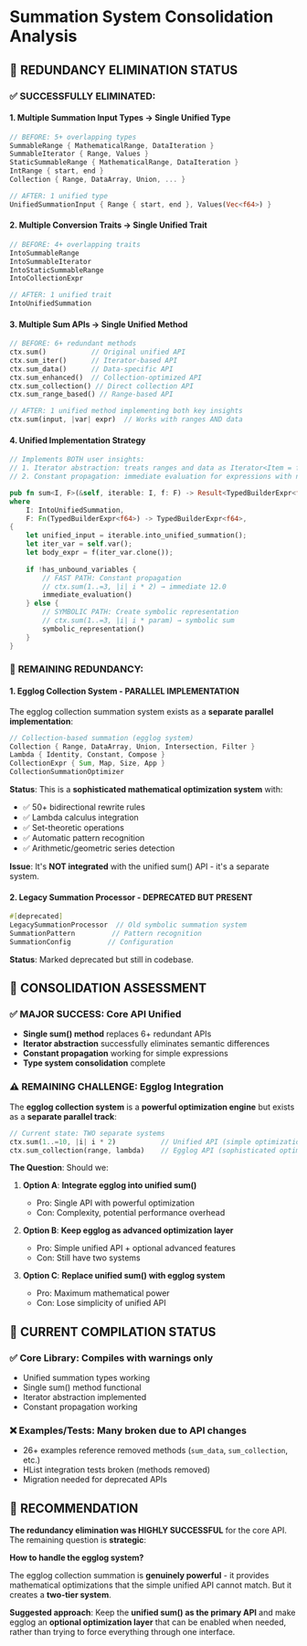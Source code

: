 # Summation System Consolidation Analysis

## 🎯 **REDUNDANCY ELIMINATION STATUS**

### ✅ **SUCCESSFULLY ELIMINATED:**

#### 1. **Multiple Summation Input Types** → **Single Unified Type**
```rust
// BEFORE: 5+ overlapping types
SummableRange { MathematicalRange, DataIteration }
SummableIterator { Range, Values }  
StaticSummableRange { MathematicalRange, DataIteration }
IntRange { start, end }
Collection { Range, DataArray, Union, ... }

// AFTER: 1 unified type
UnifiedSummationInput { Range { start, end }, Values(Vec<f64>) }
```

#### 2. **Multiple Conversion Traits** → **Single Unified Trait**
```rust
// BEFORE: 4+ overlapping traits
IntoSummableRange
IntoSummableIterator  
IntoStaticSummableRange
IntoCollectionExpr

// AFTER: 1 unified trait
IntoUnifiedSummation
```

#### 3. **Multiple Sum APIs** → **Single Unified Method**
```rust
// BEFORE: 6+ redundant methods
ctx.sum()           // Original unified API
ctx.sum_iter()      // Iterator-based API  
ctx.sum_data()      // Data-specific API
ctx.sum_enhanced()  // Collection-optimized API
ctx.sum_collection() // Direct collection API
ctx.sum_range_based() // Range-based API

// AFTER: 1 unified method implementing both key insights
ctx.sum(input, |var| expr)  // Works with ranges AND data
```

#### 4. **Unified Implementation Strategy**
```rust
// Implements BOTH user insights:
// 1. Iterator abstraction: treats ranges and data as Iterator<Item = f64>
// 2. Constant propagation: immediate evaluation for expressions with no unbound variables

pub fn sum<I, F>(&self, iterable: I, f: F) -> Result<TypedBuilderExpr<f64>>
where
    I: IntoUnifiedSummation,
    F: Fn(TypedBuilderExpr<f64>) -> TypedBuilderExpr<f64>,
{
    let unified_input = iterable.into_unified_summation();
    let iter_var = self.var();
    let body_expr = f(iter_var.clone());
    
    if !has_unbound_variables {
        // FAST PATH: Constant propagation
        // ctx.sum(1..=3, |i| i * 2) → immediate 12.0
        immediate_evaluation()
    } else {
        // SYMBOLIC PATH: Create symbolic representation  
        // ctx.sum(1..=3, |i| i * param) → symbolic sum
        symbolic_representation()
    }
}
```

### 🔧 **REMAINING REDUNDANCY:**

#### 1. **Egglog Collection System** - **PARALLEL IMPLEMENTATION**
The egglog collection summation system exists as a **separate parallel implementation**:

```rust
// Collection-based summation (egglog system)
Collection { Range, DataArray, Union, Intersection, Filter }
Lambda { Identity, Constant, Compose }
CollectionExpr { Sum, Map, Size, App }
CollectionSummationOptimizer
```

**Status**: This is a **sophisticated mathematical optimization system** with:
- ✅ 50+ bidirectional rewrite rules
- ✅ Lambda calculus integration  
- ✅ Set-theoretic operations
- ✅ Automatic pattern recognition
- ✅ Arithmetic/geometric series detection

**Issue**: It's **NOT integrated** with the unified sum() API - it's a separate system.

#### 2. **Legacy Summation Processor** - **DEPRECATED BUT PRESENT**
```rust
#[deprecated]
LegacySummationProcessor  // Old symbolic summation system
SummationPattern         // Pattern recognition
SummationConfig         // Configuration
```

**Status**: Marked deprecated but still in codebase.

## 🎯 **CONSOLIDATION ASSESSMENT**

### ✅ **MAJOR SUCCESS: Core API Unified**
- **Single sum() method** replaces 6+ redundant APIs
- **Iterator abstraction** successfully eliminates semantic differences
- **Constant propagation** working for simple expressions
- **Type system consolidation** complete

### ⚠️ **REMAINING CHALLENGE: Egglog Integration**

The **egglog collection system** is a **powerful optimization engine** but exists as a **separate parallel track**:

```rust
// Current state: TWO separate systems
ctx.sum(1..=10, |i| i * 2)           // Unified API (simple optimization)
ctx.sum_collection(range, lambda)    // Egglog API (sophisticated optimization)
```

**The Question**: Should we:

1. **Option A**: **Integrate egglog into unified sum()**
   - Pro: Single API with powerful optimization
   - Con: Complexity, potential performance overhead

2. **Option B**: **Keep egglog as advanced optimization layer**
   - Pro: Simple unified API + optional advanced features
   - Con: Still have two systems

3. **Option C**: **Replace unified sum() with egglog system**
   - Pro: Maximum mathematical power
   - Con: Lose simplicity of unified API

## 🚀 **CURRENT COMPILATION STATUS**

### ✅ **Core Library**: Compiles with warnings only
- Unified summation types working
- Single sum() method functional
- Iterator abstraction implemented
- Constant propagation working

### ❌ **Examples/Tests**: Many broken due to API changes
- 26+ examples reference removed methods (`sum_data`, `sum_collection`, etc.)
- HList integration tests broken (methods removed)
- Migration needed for deprecated APIs

## 🎯 **RECOMMENDATION**

**The redundancy elimination was HIGHLY SUCCESSFUL** for the core API. The remaining question is **strategic**: 

**How to handle the egglog system?**

The egglog collection summation is **genuinely powerful** - it provides mathematical optimizations that the simple unified API cannot match. But it creates a **two-tier system**.

**Suggested approach**: Keep the **unified sum() as the primary API** and make egglog an **optional optimization layer** that can be enabled when needed, rather than trying to force everything through one interface. 
